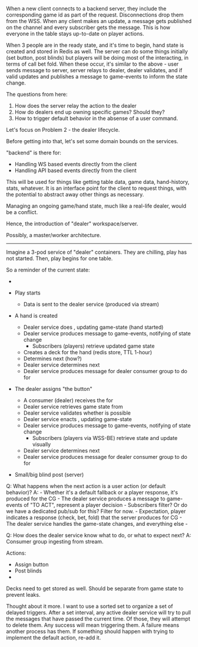 When a new client connects to a backend server, they include the corresponding game id
as part of the request. Disconnections drop them from the WSS. When any client makes an
update, a message gets published on the channel and every subscriber gets the message.
This is how everyone in the table stays up-to-date on player actions.

When 3 people are in the ready state, and it's time to begin, hand state is created and
stored in Redis as well. The server can do some things initially (set button, post blinds)
but players will be doing most of the interacting, in terms of call bet fold. When these
occur, it's similar to the above - user sends message to server, server relays to dealer,
dealer validates, and if valid updates and publishes a message to game-events to inform
the state change.

The questions from here:

1. How does the server relay the action to the dealer
2. How do dealers end up owning specific games? Should they?
3. How to trigger default behavior in the absense of a user command.

Let's focus on Problem 2 - the dealer lifecycle.

Before getting into that, let's set some domain bounds on the services.

"backend" is there for:

- Handling WS based events directly from the client
- Handling API based events directly from the client

This will be used for things like getting table data, game data, hand-history, stats,
whatever. It is an interface point for the client to request things, with the
potential to abstract away other things as necessary.

Managing an ongoing game/hand state, much like a real-life dealer, would be a conflict.

Hence, the introduction of "dealer" workspace/server.

Possibly, a master/worker architecture.

---

Imagine a 3-pod service of "dealer" containers. They are chilling, play has not started.
Then, play begins for one table.

So a reminder of the current state:

-

- Play starts
  - Data is sent to the dealer service (produced via stream)
- A hand is created
  - Dealer service does <action>, updating game-state (hand started)
  - Dealer service produces message to game-events, notifying of state change
    - Subscribers (players) retrieve updated game state
  - Creates a deck for the hand (redis store, TTL 1-hour)
  - Determines next <action> (how?)
  - Dealer service determines next <action>
  - Dealer service produces message for dealer consumer group to do <action> for <game>
- The dealer assigns "the button"
  - A consumer (dealer) receives the <action> for <game>
  - Dealer service retrieves game state from <game>
  - Dealer service validates whether <action> is possible
  - Dealer service enacts <action>, updating game-state
  - Dealer service produces message to game-events, notifying of state change
    - Subscribers (players via WSS-BE) retrieve state and update visually
  - Dealer service determines next <action>
  - Dealer service produces message for dealer consumer group to do <action> for <game>
- Small/big blind post (server)

Q: What happens when the next action is a user action (or default behavior)?
A: - Whether it's a default fallback or a player response, it's produced for the CG - The dealer service produces a message to game-events of "TO ACT", represent a player decision - Subscribers filter? Or do we have a dedicated pub/sub for this? Filter for now. - Expectation, player indicates a response (check, bet, fold) that the server produces for CG - The dealer service handles the game-state changes, and everything else -

Q: How does the dealer service know what to do, or what to expect next?
A: Consumer group ingesting from stream.

Actions:

- Assign button
- Post blinds
-

Decks need to get stored as well. Should be separate from game state to prevent leaks.

Thought about it more. I want to use a sorted set to organize a set of delayed triggers.
After a set interval, any active dealer service will try to pull the messages that have
passed the current time. Of those, they will attempt to delete them. Any success will mean
triggering them. A failure means another process has them.
If something should happen with trying to implement the default action, re-add it.
